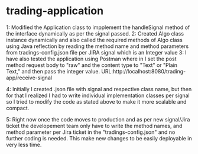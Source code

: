 # trading-application
1: Modified the Application class to impplement the handleSignal method of the interface dynamically as per the signal passed.
2: Created Algo class instance dynamically and also called the required methods of Algo class using Java reflection by reading the method name and method parameters 
   from tradings-config.json file 
   per JIRA signal which is an Integer value
3: I have also tested the application using Postman where in I set the post method request body to "raw" and the content type to "Text" or "Plain Text," 
   and then pass the integer value.
  URL:http://localhost:8080/trading-app/receive-signal

4: Initially I created .json file with signal and respective class name, but then for that I realized I had to write individual implementation classes per signal 
   so I tried to modify the code as stated above to make it more scalable and compact.

5: Right now once the code moves to production and as per new signal/Jira ticket the developement team only have to write the method names, and method parameter per Jira ticket
   in the "tradings-config.json" and no further coding is needed. This make new changes to be easily deployable in very less time.
